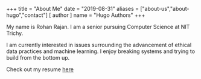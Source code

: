+++
title = "About Me"
date = "2019-08-31"
aliases = ["about-us","about-hugo","contact"]
[ author ]
  name = "Hugo Authors"
+++

My name is Rohan Rajan. I am a senior pursuing Computer Science at NIT Trichy.

I am currently interested in issues surrounding the advancement of ethical data practices and machine learning. I enjoy breaking systems and trying to build from the bottom up.

Check out my resume [here](/RohanRajan.pdf)
